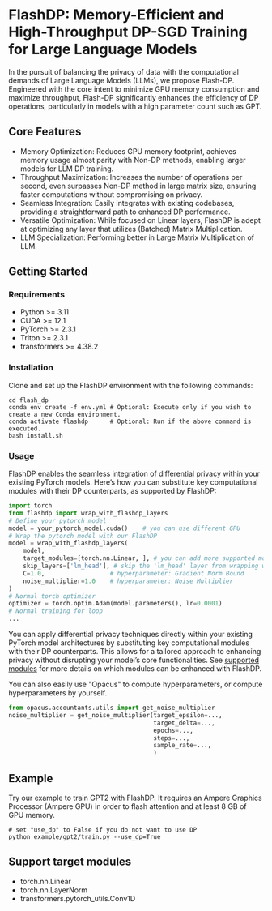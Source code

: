 # FlashDP: Memory-Efficient and High-Throughput DP-SGD Training for Large Language Models

In the pursuit of balancing the privacy of data with the computational demands of Large Language Models (LLMs), we propose Flash-DP. Engineered with the core intent to minimize GPU memory consumption and maximize throughput, Flash-DP significantly enhances the efficiency of DP operations, particularly in models with a high parameter count such as GPT.

## Core Features

* Memory Optimization: Reduces GPU memory footprint, achieves memory usage almost parity with Non-DP methods, enabling larger models for LLM DP training.
* Throughput Maximization: Increases the number of operations per second, even surpasses Non-DP method in large matrix size, ensuring faster computations without compromising on privacy.
* Seamless Integration: Easily integrates with existing codebases, providing a straightforward path to enhanced DP performance.
* Versatile Optimization: While focused on Linear layers, FlashDP is adept at optimizing any layer that utilizes (Batched) Matrix Multiplication.
* LLM Specialization: Performing better in Large Matrix Multiplication of LLM.

## Getting Started

### Requirements

* Python >= 3.11
* CUDA >= 12.1
* PyTorch >= 2.3.1
* Triton >= 2.3.1
* transformers >= 4.38.2

### Installation

Clone and set up the FlashDP environment with the following commands:

```shell
cd flash_dp
conda env create -f env.yml # Optional: Execute only if you wish to create a new Conda environment.
conda activate flashdp      # Optional: Run if the above command is executed.
bash install.sh
```

### Usage

FlashDP enables the seamless integration of differential privacy within your existing PyTorch models. Here’s how you can substitute key computational modules with their DP counterparts, as supported by FlashDP:

```python
import torch
from flashdp import wrap_with_flashdp_layers
# Define your pytorch model
model = your_pytorch_model.cuda()    # you can use different GPU
# Wrap the pytorch model with our FlashDP
model = wrap_with_flashdp_layers(
    model, 
    target_modules=[torch.nn.Linear, ], # you can add more supported modules
    skip_layers=['lm_head'], # skip the 'lm_head' layer from wrapping with FlashDP
    C=1.0,                  # hyperparameter: Gradient Norm Bound
    noise_multiplier=1.0    # hyperparameter: Noise Multiplier
)
# Normal torch optimizer
optimizer = torch.optim.Adam(model.parameters(), lr=0.0001)
# Normal training for loop
...
```

You can apply differential privacy techniques directly within your existing PyTorch model architectures by substituting key computational modules with their DP counterparts. This allows for a tailored approach to enhancing privacy without disrupting your model’s core functionalities. See [supported modules](##Support-target-modules) for more details on which modules can be enhanced with FlashDP.

You can also easily use "Opacus" to compute hyperparameters, or compute hyperparameters by yourself.

```python
from opacus.accountants.utils import get_noise_multiplier
noise_multiplier = get_noise_multiplier(target_epsilon=...,
                                        target_delta=...,
                                        epochs=...,
                                        steps=...,
                                        sample_rate=...,
                                        )
```

## Example

Try our example to train GPT2 with FlashDP. It requires an Ampere Graphics Processor (Ampere GPU) in order to flash attention and at least 8 GB of GPU memory.

```shell
# set "use_dp" to False if you do not want to use DP
python example/gpt2/train.py --use_dp=True
```

## Support target modules

* torch.nn.Linear
* torch.nn.LayerNorm
* transformers.pytorch_utils.Conv1D
